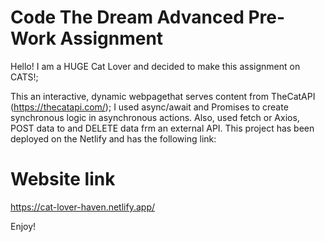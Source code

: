 # Code The Dream Advanced Pre-Work Assignment

Hello! I am a HUGE Cat Lover and decided to make this assignment on CATS!;

This an interactive, dynamic webpagethat serves content from TheCatAPI (https://thecatapi.com/);
I used async/await and Promises to create synchronous logic in asynchronous actions.
Also, used fetch or Axios, POST data to and DELETE data frm an external API.
This project has been deployed on the Netlify and has the following link:

# Website link

https://cat-lover-haven.netlify.app/

Enjoy!

